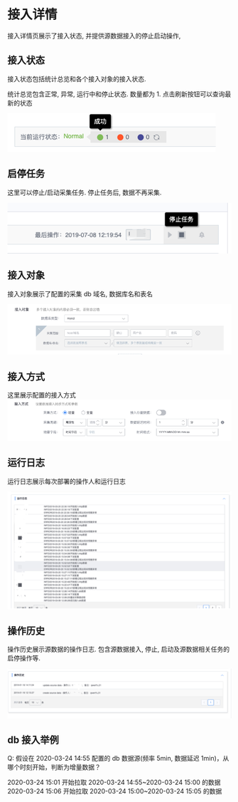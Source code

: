 # 接入详情

接入详情页展示了接入状态, 并提供源数据接入的停止启动操作,

## 接入状态

接入状态包括统计总览和各个接入对象的接入状态.

统计总览包含正常, 异常, 运行中和停止状态. 数量都为 1. 点击刷新按钮可以查询最新的状态

![](media/deploy_status_summary.png)

## 启停任务

这里可以停止/启动采集任务. 停止任务后, 数据不再采集.

![](media/control_btn.png)

## 接入对象

接入对象展示了配置的采集 db 域名, 数据库名和表名

![](media/access_object_db.png)



## 接入方式

这里展示配置的接入方式![](media/access_param_db.png)



## 运行日志

运行日志展示每次部署的操作人和运行日志

![](media/access_log_db.png)



## 操作历史

操作历史展示源数据的操作日志. 包含源数据接入, 停止, 启动及源数据相关任务的启停操作等.

![](media/access_history_db.png)

## db 接入举例

Q: 假设在 2020-03-24 14:55 配置的 db 数据源(频率 5min, 数据延迟 1min)，从哪个时刻开始，判断为增量数据？

2020-03-24 15:01 开始拉取 2020-03-24 14:55~2020-03-24 15:00 的数据
2020-03-24 15:06 开始拉取 2020-03-24 15:00~2020-03-24 15:05 的数据




